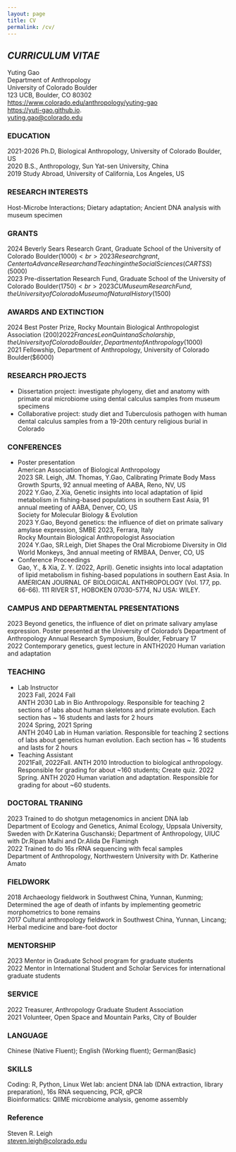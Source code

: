 ```yaml
---
layout: page
title: CV
permalink: /cv/
---
```

## _CURRICULUM VITAE_
Yuting Gao <br> 
Department of Anthropology <br> 
University of Colorado Boulder <br> 
123 UCB, Boulder, CO 80302 <br> 
https://www.colorado.edu/anthropology/yuting-gao  <br> 
https://yuti-gao.github.io.  
yuting.gao@colorado.edu  

### EDUCATION
2021-2026 	Ph.D, Biological Anthropology, University of Colorado Boulder, US  
2020		B.S., Anthropology, Sun Yat-sen University, China  
2019		Study Abroad, University of California, Los Angeles, US  
### RESEARCH INTERESTS
Host-Microbe Interactions; Dietary adaptation; Ancient DNA analysis with museum specimen
### GRANTS
2024 	Beverly Sears Research Grant, Graduate School of the University of Colorado Boulder($1000)  <br>                                                                     2023  Research grant, Center to Advance Research and Teaching in the Social Sciences (CARTSS)($5000)  <br>
2023	 Pre-dissertation Research Fund, Graduate School of the University of Colorado Boulder($1750)  <br>
2023 	CU Museum Research Fund, the University of Colorado Museum of Natural History($1500)  <br> 
### AWARDS AND EXTINCTION 
2024 	 Best Poster Prize, Rocky Mountain Biological Anthropologist Association ($200)                                                        
2022	  Frances Leon Quintana Scholarship, the University of Colorado Boulder, Department of Anthropology($1000) 						  
2021   Fellowship, Department of Anthropology, University of Colorado Boulder($6000)                                             
### RESEARCH PROJECTS
- Dissertation project: investigate phylogeny, diet and anatomy with primate oral microbiome using dental calculus samples from museum specimens
- Collaborative project: study diet and Tuberculosis pathogen with human dental calculus samples from a 19-20th century religious burial in Colorado
  
### CONFERENCES 
- Poster presentation  
American Association of Biological Anthropology   
2023 	SR. Leigh, JM. Thomas, Y.Gao, Calibrating Primate Body Mass Growth Spurts, 92 annual meeting of AABA, Reno, NV, US   
2022	Y.Gao, Z.Xia,  Genetic insights into local adaptation of lipid metabolism in fishing-based populations in southern East Asia,  91 annual meeting of AABA, Denver, CO, US   
Society for Molecular Biology & Evolution   
2023 	Y.Gao, Beyond genetics: the influence of diet on primate salivary amylase expression, SMBE 2023, Ferrara, Italy   
Rocky Mountain Biological Anthropologist Association  
2024  Y.Gao, SR.Leigh, Diet Shapes the Oral Microbiome Diversity in Old World Monkeys, 3nd annual meeting of RMBAA, Denver, CO, US  
- Conference Proceedings  
Gao, Y., & Xia, Z. Y. (2022, April). Genetic insights into local adaptation of lipid metabolism in fishing-based populations in southern East Asia. In AMERICAN JOURNAL OF BIOLOGICAL ANTHROPOLOGY (Vol. 177, pp. 66-66). 111 RIVER ST, HOBOKEN 07030-5774, NJ USA: WILEY.
### CAMPUS AND DEPARTMENTAL PRESENTATIONS 
2023 	Beyond genetics, the influence of diet on primate salivary amylase expression. Poster presented at the University of Colorado’s Department of Anthropology Annual Research Symposium, Boulder, February 17  
2022  Contemporary genetics, guest lecture in ANTH2020 Human variation and adaptation  
### TEACHING
- Lab Instructor  
2023 Fall, 2024 Fall   
ANTH 2030 Lab in Bio Anthropology. Responsible for teaching 2 sections of labs about human skeletons and primate evolution. Each section has ~ 16 students and lasts for 2 hours   
2024 Spring, 2021 Spring   
ANTH 2040 Lab in Human variation. Responsible for teaching 2 sections of labs about genetics human evolution. Each section has ~ 16 students and lasts for 2 hours  
- Teaching Assistant      
2021Fall, 2022Fall. ANTH 2010 Introduction to biological anthropology. Responsible for grading for about ~160 students; Create quiz. 
2022 Spring. ANTH 2020 Human variation and adaptation. Responsible for grading for about ~60 students. 
### DOCTORAL TRANING 
2023 		Trained to do shotgun metagenomics in ancient DNA lab  
Department of Ecology and Genetics, Animal Ecology, Uppsala University, 	Sweden with Dr.Katerina Guschanski; 
Department of Anthropology, UIUC with Dr.Ripan Malhi and Dr.Alida De Flamingh  
2022 		Trained to do 16s rRNA sequencing with fecal samples   
Department of Anthropology, Northwestern University with Dr. Katherine Amato  
### FIELDWORK 
2018		Archaeology fieldwork in Southwest China, Yunnan, Kunming; Determined the age of death of infants by implementing geometric morphometrics to bone remains     
2017 		Cultural anthropology fieldwork in Southwest China, Yunnan, Lincang; Herbal medicine and bare-foot doctor    
### MENTORSHIP
2023 		Mentor in Graduate School program for graduate students   
2022 		Mentor in International Student and Scholar Services for international graduate students  
### SERVICE
2022 		Treasurer, Anthropology Graduate Student Association  
2021		Volunteer, Open Space and Mountain Parks, City of Boulder
### LANGUAGE
Chinese (Native Fluent); English (Working fluent); German(Basic)
### SKILLS
Coding: R, Python, Linux
Wet lab: ancient DNA lab (DNA extraction, library preparation), 16s RNA sequencing, PCR, qPCR  
Bioinformatics: QIIME microbiome analysis, genome assembly  
### Reference 
Steven R. Leigh  
steven.leigh@colorado.edu

